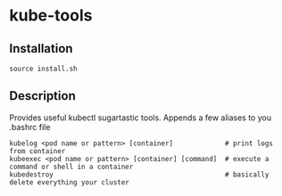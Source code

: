 # kube-tools

## Installation

```
source install.sh
```

## Description

Provides useful kubectl sugartastic tools.
Appends a few aliases to you .bashrc file

```
kubelog <pod name or pattern> [container]             # print logs from container
kubeexec <pod name or pattern> [container] [command]  # execute a command or shell in a container
kubedestroy                                           # basically delete everything your cluster
```
